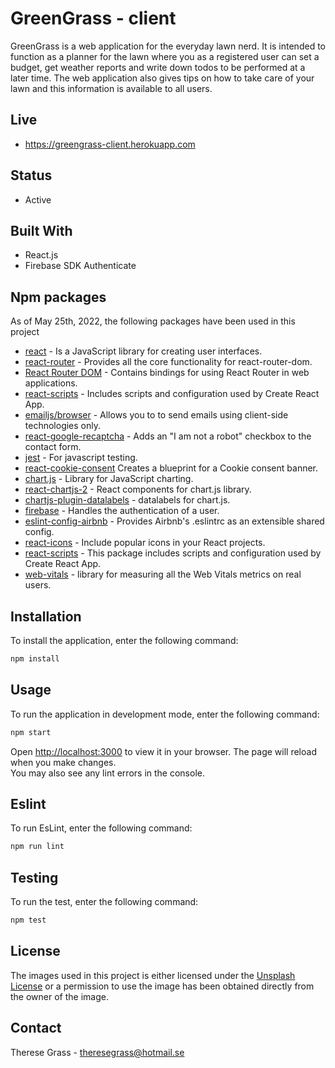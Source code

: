 # GreenGrass - client

GreenGrass is a web application for the everyday lawn nerd.
It is intended to function as a planner for the lawn where you as a registered user can set a budget, get weather reports and write down todos to be performed at a later time. The web application also gives tips on how to take care of your lawn and this information is available to all users.

## Live
- https://greengrass-client.herokuapp.com

## Status 
- Active

## Built With
- React.js
- Firebase SDK Authenticate

## Npm packages

As of May 25th, 2022, the following packages have been used in this project
- [react](https://www.npmjs.com/package/react) - Is a JavaScript library for creating user interfaces.
- [react-router](https://www.npmjs.com/package/react-router) - Provides all the core functionality for react-router-dom.
- [React Router DOM](https://www.npmjs.com/package/react-router-dom) - Contains bindings for using React Router in web applications.
- [react-scripts](https://www.npmjs.com/package/react-scripts) -  Includes scripts and configuration used by Create React App.
- [emailjs/browser](https://www.npmjs.com/package/@emailjs/browser) - Allows you to  to send emails using client-side technologies only.
- [react-google-recaptcha](https://www.npmjs.com/package/react-google-recaptcha) - Adds an "I am not a robot" checkbox to the contact form.
- [jest](https://www.npmjs.com/package/jest) - For javascript testing.
- [react-cookie-consent](https://www.npmjs.com/package/react-cookie-consent) Creates a blueprint for a Cookie consent banner.
- [chart.js](https://www.npmjs.com/package/chart.js) - Library for JavaScript charting.
- [react-chartjs-2](https://www.npmjs.com/package/react-chartjs-2) - React components for chart.js library.
- [chartjs-plugin-datalabels](https://www.npmjs.com/package/chartjs-plugin-datalabels) - datalabels for chart.js.
- [firebase](https://www.npmjs.com/package/firebase) - Handles the authentication of a user.
- [eslint-config-airbnb](https://www.npmjs.com/package/eslint-config-airbnb) -  Provides Airbnb's .eslintrc as an extensible shared config.
- [react-icons](https://www.npmjs.com/package/react-icons) - Include popular icons in your React projects.
- [react-scripts](https://www.npmjs.com/package/react-scripts) - This package includes scripts and configuration used by Create React App.
- [web-vitals](https://www.npmjs.com/package/web-vitals) - library for measuring all the Web Vitals metrics on real users.

## Installation

To install the application, enter the following command:

```bash
npm install
```
## Usage

To run the application in development mode, enter the following command:

```bash
npm start
```
Open [http://localhost:3000](http://localhost:3000) to view it in your browser.
The page will reload when you make changes.\
You may also see any lint errors in the console.

## Eslint

To run EsLint, enter the following command:

```bash
npm run lint
```

## Testing

To run the test, enter the following command:

```bash
npm test
```

## License
The images used in this project is either licensed under the [Unsplash License](https://unsplash.com/license) or a permission to use the image has been obtained directly from the owner of the image.

## Contact
Therese Grass - theresegrass@hotmail.se